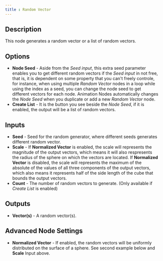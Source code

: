 ```yaml
---
title : Random Vector
---
```


## Description

This node generates a random vector or a list of random vectors.

## Options

- **Node Seed** - Aside from the *Seed input*, this extra seed
    parameter enables you to get different random vectors if the *Seed
    input* in not free, that is, it is dependent on some property that
    you can't freely controle, for instance, when using multiple *Random
    Vector* nodes in a loop while using the index as a seed, you can
    change the node seed to get different vectors for each node.
    Animation Nodes automatically changes the *Node Seed* when you
    duplicate or add a new *Random Vector* node.
- **Create List** - It is the button you see beside the *Node Seed*,
    if it is enabled, the output will be a list of random vectors.

## Inputs

- **Seed** - Seed for the random generator, where different seeds
    generates different random vector.
- **Scale** - If **Normalized Vector** is enabled, the scale will
    represents the magnitude of the output vectors, which means it will
    also respresents the radius of the sphere on which the vectors are
    located. If **Normalized Vector** is disabled, the scale will
    represents the maximum of the absolute of the values of all three
    components of the output vectors, which also means it represents
    half of the side length of the cube that bounds the output vectors.
- **Count** - The number of random vectors to generate. (Only
    available if *Create List* is enabled)

## Outputs

- **Vector(s)** - A random vector(s).

## Advanced Node Settings

- **Normalized Vector** - If enabled, the random vectors will be
    uniformly distributed on the surface of a sphere. See second example
    below and **Scale** Input above.
